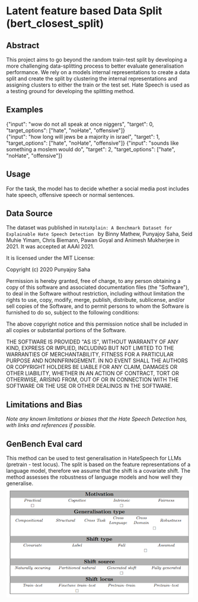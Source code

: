 # Latent feature based Data Split (bert_closest_split)

## Abstract
This project aims to go beyond the random train-test split by developing a more challenging data-splitting process 
to better evaluate generalisation performance.
We rely on a models internal representations to create a data split and create the split by clustering the internal representations and assigning clusters to either the train or the test set.
Hate Speech is used as a testing ground for developing the splitting method.

## Examples
{"input": "wow do not all speak at once niggers", "target": 0, "target_options": ["hate", "noHate", "offensive"]}  
{"input": "how long will jews be a majority in israel", "target": 1, "target_options": ["hate", "noHate", "offensive"]} 
{"input": "sounds like something a moslem would do", "target": 2, "target_options": ["hate", "noHate", "offensive"]}

## Usage
For the task, the model has to decide whether a social media post includes hate speech, offensive speech or normal sentences.

## Data Source
The dataset was published in `HateXplain: A Benchmark Dataset for Explainable Hate Speech Detection ` by  Binny Mathew, Punyajoy Saha,
Seid Muhie Yimam, Chris Biemann, Pawan Goyal and Animesh Mukherjee in 2021. It was accepted at AAAI 2021.

It is licensed under the MIT License:

Copyright (c) 2020 Punyajoy Saha

Permission is hereby granted, free of charge, to any person obtaining a copy
of this software and associated documentation files (the "Software"), to deal
in the Software without restriction, including without limitation the rights
to use, copy, modify, merge, publish, distribute, sublicense, and/or sell
copies of the Software, and to permit persons to whom the Software is
furnished to do so, subject to the following conditions:

The above copyright notice and this permission notice shall be included in all
copies or substantial portions of the Software.

THE SOFTWARE IS PROVIDED "AS IS", WITHOUT WARRANTY OF ANY KIND, EXPRESS OR
IMPLIED, INCLUDING BUT NOT LIMITED TO THE WARRANTIES OF MERCHANTABILITY,
FITNESS FOR A PARTICULAR PURPOSE AND NONINFRINGEMENT. IN NO EVENT SHALL THE
AUTHORS OR COPYRIGHT HOLDERS BE LIABLE FOR ANY CLAIM, DAMAGES OR OTHER
LIABILITY, WHETHER IN AN ACTION OF CONTRACT, TORT OR OTHERWISE, ARISING FROM,
OUT OF OR IN CONNECTION WITH THE SOFTWARE OR THE USE OR OTHER DEALINGS IN THE
SOFTWARE.

## Limitations and Bias
*Note any known limitations or biases that the Hate Speech Detection has, with links and references if possible.*

## GenBench Eval card
This method can be used to test generalisation in HateSpeech for LLMs (pretrain - test locus).
The split is based on the feature representations of a language model, therefore we assume that the shift is a covariate 
shift. The method assesses the robustness of language models and how well they generalise.
![GenBench Eval Card](eval_card.png)
